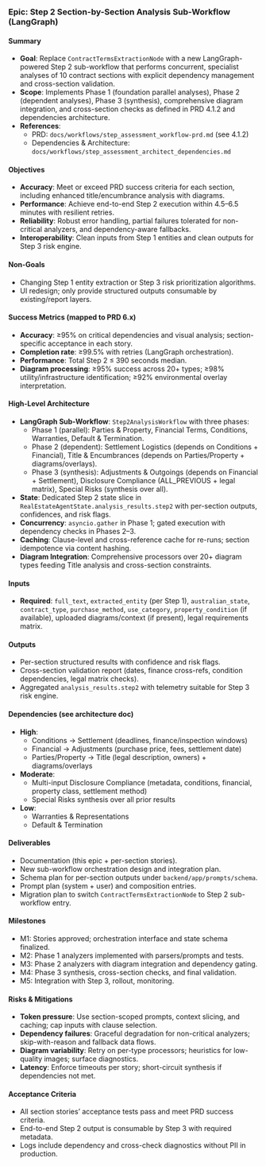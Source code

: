 ### Epic: Step 2 Section-by-Section Analysis Sub-Workflow (LangGraph)

#### Summary
- **Goal**: Replace `ContractTermsExtractionNode` with a new LangGraph-powered Step 2 sub-workflow that performs concurrent, specialist analyses of 10 contract sections with explicit dependency management and cross-section validation.
- **Scope**: Implements Phase 1 (foundation parallel analyses), Phase 2 (dependent analyses), Phase 3 (synthesis), comprehensive diagram integration, and cross-section checks as defined in PRD 4.1.2 and dependencies architecture.
- **References**:
  - PRD: `docs/workflows/step_assessment_workflow-prd.md` (see 4.1.2)
  - Dependencies & Architecture: `docs/workflows/step_assessment_architect_dependencies.md`

#### Objectives
- **Accuracy**: Meet or exceed PRD success criteria for each section, including enhanced title/encumbrance analysis with diagrams.
- **Performance**: Achieve end-to-end Step 2 execution within 4.5–6.5 minutes with resilient retries.
- **Reliability**: Robust error handling, partial failures tolerated for non-critical analyzers, and dependency-aware fallbacks.
- **Interoperability**: Clean inputs from Step 1 entities and clean outputs for Step 3 risk engine.

#### Non-Goals
- Changing Step 1 entity extraction or Step 3 risk prioritization algorithms.
- UI redesign; only provide structured outputs consumable by existing/report layers.

#### Success Metrics (mapped to PRD 6.x)
- **Accuracy**: ≥95% on critical dependencies and visual analysis; section-specific acceptance in each story.
- **Completion rate**: ≥99.5% with retries (LangGraph orchestration).
- **Performance**: Total Step 2 ≤ 390 seconds median.
- **Diagram processing**: ≥95% success across 20+ types; ≥98% utility/infrastructure identification; ≥92% environmental overlay interpretation.

#### High-Level Architecture
- **LangGraph Sub-Workflow**: `Step2AnalysisWorkflow` with three phases:
  - Phase 1 (parallel): Parties & Property, Financial Terms, Conditions, Warranties, Default & Termination.
  - Phase 2 (dependent): Settlement Logistics (depends on Conditions + Financial), Title & Encumbrances (depends on Parties/Property + diagrams/overlays).
  - Phase 3 (synthesis): Adjustments & Outgoings (depends on Financial + Settlement), Disclosure Compliance (ALL_PREVIOUS + legal matrix), Special Risks (synthesis over all).
- **State**: Dedicated Step 2 state slice in `RealEstateAgentState.analysis_results.step2` with per-section outputs, confidences, and risk flags.
- **Concurrency**: `asyncio.gather` in Phase 1; gated execution with dependency checks in Phases 2–3.
- **Caching**: Clause-level and cross-reference cache for re-runs; section idempotence via content hashing.
- **Diagram Integration**: Comprehensive processors over 20+ diagram types feeding Title analysis and cross-section constraints.

#### Inputs
- **Required**: `full_text`, `extracted_entity` (per Step 1), `australian_state`, `contract_type`, `purchase_method`, `use_category`, `property_condition` (if available), uploaded diagrams/context (if present), legal requirements matrix.

#### Outputs
- Per-section structured results with confidence and risk flags.
- Cross-section validation report (dates, finance cross-refs, condition dependencies, legal matrix checks).
- Aggregated `analysis_results.step2` with telemetry suitable for Step 3 risk engine.

#### Dependencies (see architecture doc)
- **High**:
  - Conditions → Settlement (deadlines, finance/inspection windows)
  - Financial → Adjustments (purchase price, fees, settlement date)
  - Parties/Property → Title (legal description, owners) + diagrams/overlays
- **Moderate**:
  - Multi-input Disclosure Compliance (metadata, conditions, financial, property class, settlement method)
  - Special Risks synthesis over all prior results
- **Low**:
  - Warranties & Representations
  - Default & Termination

#### Deliverables
- Documentation (this epic + per-section stories).
- New sub-workflow orchestration design and integration plan.
- Schema plan for per-section outputs under `backend/app/prompts/schema`.
- Prompt plan (system + user) and composition entries.
- Migration plan to switch `ContractTermsExtractionNode` to Step 2 sub-workflow entry.

#### Milestones
- M1: Stories approved; orchestration interface and state schema finalized.
- M2: Phase 1 analyzers implemented with parsers/prompts and tests.
- M3: Phase 2 analyzers with diagram integration and dependency gating.
- M4: Phase 3 synthesis, cross-section checks, and final validation.
- M5: Integration with Step 3, rollout, monitoring.

#### Risks & Mitigations
- **Token pressure**: Use section-scoped prompts, context slicing, and caching; cap inputs with clause selection.
- **Dependency failures**: Graceful degradation for non-critical analyzers; skip-with-reason and fallback data flows.
- **Diagram variability**: Retry on per-type processors; heuristics for low-quality images; surface diagnostics.
- **Latency**: Enforce timeouts per story; short-circuit synthesis if dependencies not met.

#### Acceptance Criteria
- All section stories’ acceptance tests pass and meet PRD success criteria.
- End-to-end Step 2 output is consumable by Step 3 with required metadata.
- Logs include dependency and cross-check diagnostics without PII in production.


